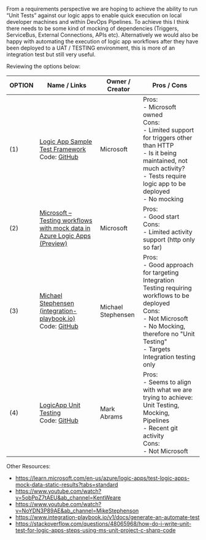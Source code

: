 

From a requirements perspective we are hoping to achieve the ability to run “Unit Tests” against our logic apps to enable quick execution on local developer machines and within DevOps Pipelines. To achieve this I think there needs to be some kind of mocking of dependencies (Triggers, ServiceBus, External Connections, APIs etc). Alternatively we would also be happy with automating the execution of logic app workflows after they have been deployed to a UAT / TESTING environment, this is more of an integration test but still very useful.

Reviewing the options below:


| OPTION | Name / Links | Owner / Creator | Pros / Cons |
| ------ | ------------ | --------------- | ----------- |
| (1) | [Logic App Sample Test Framework](https://techcommunity.microsoft.com/t5/integrations-on-azure-blog/automated-testing-with-logic-apps-standard/ba-p/2960623) <br> Code: [GitHub](https://github.com/Azure/logicapps/tree/master/LogicAppsSampleTestFramework) | Microsoft | Pros:<br>- Microsoft owned<br>Cons:<br>- Limited support for triggers other than HTTP<br>- Is it being maintained, not much activity?<br>- Tests require logic app to be deployed<br>- No mocking |
| (2) | [Microsoft – Testing workflows with mock data in Azure Logic Apps (Preview)](https://learn.microsoft.com/en-us/azure/logic-apps/test-logic-apps-mock-data-static-results?tabs=standard) | Microsoft | Pros:<br>- Good start<br>Cons:<br>- Limited activity support (http only so far) |
| (3) | [Michael Stephensen (integration-playbook.io)](https://www.integration-playbook.io/docs/logic-app-test-manager-1) <br> Code: [GitHub](https://github.com/michaelstephensonuk/IntegrationPlaybook-LogicApp-Standard-Testing) | Michael Stephensen | Pros:<br>- Good approach for targeting Integration Testing requiring workflows to be deployed<br>Cons:<br>- Not Microsoft<br>- No Mocking, therefore no "Unit Testing"<br>- Targets Integration testing only |
| (4) | [LogicApp Unit Testing](https://github.com/LogicAppUnit/TestingFramework/wiki) <br> Code: [GitHub](https://github.com/LogicAppUnit/TestingFramework) | Mark Abrams | Pros:<br>- Seems to align with what we are trying to achieve: Unit Testing, Mocking, Pipelines<br>- Recent git activity<br>Cons:<br>- Not Microsoft |

Other Resources:

* https://learn.microsoft.com/en-us/azure/logic-apps/test-logic-apps-mock-data-static-results?tabs=standard
* https://www.youtube.com/watch?v=5obPpZ7tAEU&ab_channel=KentWeare
* https://www.youtube.com/watch?v=NoYDN3P89AE&ab_channel=MikeStephenson
* https://www.integration-playbook.io/v1/docs/generate-an-automate-test
* https://stackoverflow.com/questions/48065968/how-do-i-write-unit-test-for-logic-apps-steps-using-ms-unit-project-c-sharp-code
